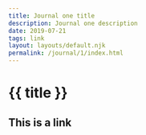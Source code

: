 ```yaml
---
title: Journal one title
description: Journal one description
date: 2019-07-21
tags: link
layout: layouts/default.njk
permalink: /journal/1/index.html
---
```


# {{ title }}

## This is a link

